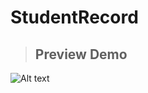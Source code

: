 # StudentRecord
>  ## Preview Demo
![Alt text](https://res.cloudinary.com/jonasdev/image/upload/v1741100491/feebeaor0b7lz9a22z37.png)

